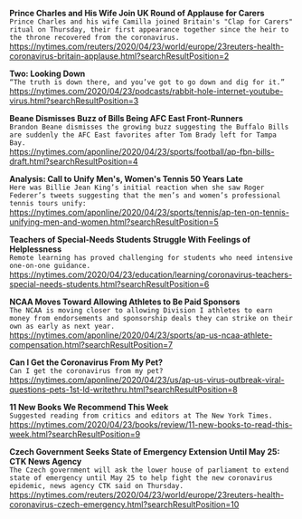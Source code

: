 **Prince Charles and His Wife Join UK Round of Applause for Carers**\
`Prince Charles and his wife Camilla joined Britain's "Clap for Carers" ritual on Thursday, their first appearance together since the heir to the throne recovered from the coronavirus.`\
https://nytimes.com/reuters/2020/04/23/world/europe/23reuters-health-coronavirus-britain-applause.html?searchResultPosition=2

**Two: Looking Down**\
`“The truth is down there, and you’ve got to go down and dig for it.”`\
https://nytimes.com/2020/04/23/podcasts/rabbit-hole-internet-youtube-virus.html?searchResultPosition=3

**Beane Dismisses Buzz of Bills Being AFC East Front-Runners**\
`Brandon Beane dismisses the growing buzz suggesting the Buffalo Bills are suddenly the AFC East favorites after Tom Brady left for Tampa Bay.`\
https://nytimes.com/aponline/2020/04/23/sports/football/ap-fbn-bills-draft.html?searchResultPosition=4

**Analysis: Call to Unify Men's, Women's Tennis 50 Years Late**\
`Here was Billie Jean King’s initial reaction when she saw Roger Federer’s tweets suggesting that the men’s and women’s professional tennis tours unify:`\
https://nytimes.com/aponline/2020/04/23/sports/tennis/ap-ten-on-tennis-unifying-men-and-women.html?searchResultPosition=5

**Teachers of Special-Needs Students Struggle With Feelings of Helplessness**\
`Remote learning has proved challenging for students who need intensive one-on-one guidance.`\
https://nytimes.com/2020/04/23/education/learning/coronavirus-teachers-special-needs-students.html?searchResultPosition=6

**NCAA Moves Toward Allowing Athletes to Be Paid Sponsors**\
`The NCAA is moving closer to allowing Division I athletes to earn money from endorsements and sponsorship deals they can strike on their own as early as next year.`\
https://nytimes.com/aponline/2020/04/23/sports/ap-us-ncaa-athlete-compensation.html?searchResultPosition=7

**Can I Get the Coronavirus From My Pet?**\
`Can I get the coronavirus from my pet? `\
https://nytimes.com/aponline/2020/04/23/us/ap-us-virus-outbreak-viral-questions-pets-1st-ld-writethru.html?searchResultPosition=8

**11 New Books We Recommend This Week**\
`Suggested reading from critics and editors at The New York Times.`\
https://nytimes.com/2020/04/23/books/review/11-new-books-to-read-this-week.html?searchResultPosition=9

**Czech Government Seeks State of Emergency Extension Until May 25: CTK News Agency**\
`The Czech government will ask the lower house of parliament to extend state of emergency until May 25 to help fight the new coronavirus epidemic, news agency CTK said on Thursday.`\
https://nytimes.com/reuters/2020/04/23/world/europe/23reuters-health-coronavirus-czech-emergency.html?searchResultPosition=10

